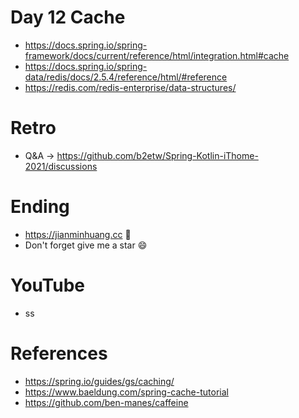 # Day 12 Cache
* https://docs.spring.io/spring-framework/docs/current/reference/html/integration.html#cache
* https://docs.spring.io/spring-data/redis/docs/2.5.4/reference/html/#reference
* https://redis.com/redis-enterprise/data-structures/

# Retro
* Q&A -> https://github.com/b2etw/Spring-Kotlin-iThome-2021/discussions

# Ending
* https://jianminhuang.cc 🌈
* Don't forget give me a star 😄

# YouTube
* ss

# References
* https://spring.io/guides/gs/caching/
* https://www.baeldung.com/spring-cache-tutorial
* https://github.com/ben-manes/caffeine
